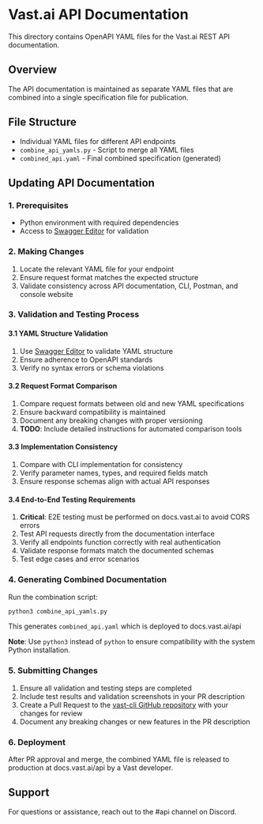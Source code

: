 # Vast.ai API Documentation

This directory contains OpenAPI YAML files for the Vast.ai REST API documentation.

## Overview
The API documentation is maintained as separate YAML files that are combined into a single specification file for publication.

## File Structure
- Individual YAML files for different API endpoints
- `combine_api_yamls.py` - Script to merge all YAML files
- `combined_api.yaml` - Final combined specification (generated)

## Updating API Documentation

### 1. Prerequisites
- Python environment with required dependencies
- Access to [Swagger Editor](https://editor.swagger.io/) for validation

### 2. Making Changes
1. Locate the relevant YAML file for your endpoint
2. Ensure request format matches the expected structure
3. Validate consistency across API documentation, CLI, Postman, and console website

### 3. Validation and Testing Process

#### 3.1 YAML Structure Validation
1. Use [Swagger Editor](https://editor.swagger.io/) to validate YAML structure
2. Ensure adherence to OpenAPI standards
3. Verify no syntax errors or schema violations

#### 3.2 Request Format Comparison
1. Compare request formats between old and new YAML specifications
2. Ensure backward compatibility is maintained
3. Document any breaking changes with proper versioning
4. **TODO**: Include detailed instructions for automated comparison tools

#### 3.3 Implementation Consistency
1. Compare with CLI implementation for consistency
2. Verify parameter names, types, and required fields match
3. Ensure response schemas align with actual API responses

#### 3.4 End-to-End Testing Requirements
1. **Critical**: E2E testing must be performed on docs.vast.ai to avoid CORS errors
2. Test API requests directly from the documentation interface
3. Verify all endpoints function correctly with real authentication
4. Validate response formats match the documented schemas
5. Test edge cases and error scenarios

### 4. Generating Combined Documentation
Run the combination script:
```bash
python3 combine_api_yamls.py
```
This generates `combined_api.yaml` which is deployed to docs.vast.ai/api

**Note**: Use `python3` instead of `python` to ensure compatibility with the system Python installation.

### 5. Submitting Changes
1. Ensure all validation and testing steps are completed
2. Include test results and validation screenshots in your PR description
3. Create a Pull Request to the [vast-cli GitHub repository](https://github.com/vast-ai/vast-cli) with your changes for review
4. Document any breaking changes or new features in the PR description

### 6. Deployment
After PR approval and merge, the combined YAML file is released to production at docs.vast.ai/api by a Vast developer.

## Support
For questions or assistance, reach out to the #api channel on Discord. 
